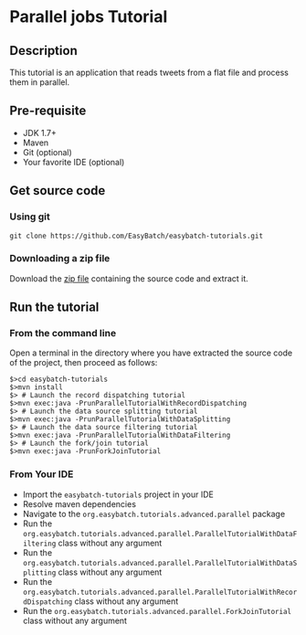 # Parallel jobs Tutorial

## Description

This tutorial is an application that reads tweets from a flat file and process them in parallel.

## Pre-requisite

* JDK 1.7+
* Maven
* Git (optional)
* Your favorite IDE (optional)

## Get source code

### Using git

`git clone https://github.com/EasyBatch/easybatch-tutorials.git`

### Downloading a zip file

Download the [zip file](https://github.com/EasyBatch/easybatch-tutorials/archive/master.zip) containing the source code and extract it.

## Run the tutorial

### From the command line

Open a terminal in the directory where you have extracted the source code of the project, then proceed as follows:

```
$>cd easybatch-tutorials
$>mvn install
$> # Launch the record dispatching tutorial
$>mvn exec:java -PrunParallelTutorialWithRecordDispatching
$> # Launch the data source splitting tutorial
$>mvn exec:java -PrunParallelTutorialWithDataSplitting
$> # Launch the data source filtering tutorial
$>mvn exec:java -PrunParallelTutorialWithDataFiltering
$> # Launch the fork/join tutorial
$>mvn exec:java -PrunForkJoinTutorial
```

### From Your IDE

* Import the `easybatch-tutorials` project in your IDE
* Resolve maven dependencies
* Navigate to the `org.easybatch.tutorials.advanced.parallel` package
* Run the `org.easybatch.tutorials.advanced.parallel.ParallelTutorialWithDataFiltering` class without any argument
* Run the `org.easybatch.tutorials.advanced.parallel.ParallelTutorialWithDataSplitting` class without any argument
* Run the `org.easybatch.tutorials.advanced.parallel.ParallelTutorialWithRecordDispatching` class without any argument
* Run the `org.easybatch.tutorials.advanced.parallel.ForkJoinTutorial` class without any argument
